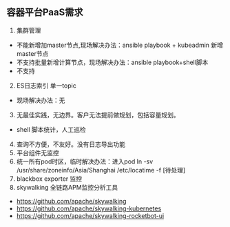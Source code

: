 ## 容器平台PaaS需求

1. 集群管理
* 不能新增加master节点,现场解决办法：ansible playbook + kubeadmin 新增master节点
* 不支持批量新增计算节点，现场解决办法：ansible playbook+shell脚本
* 不支持
2. ES日志索引 单一topic
* 现场解决办法：无
3. 无最佳实践，无边界。客户无法提前做规划，包括容量规划。
* shell 脚本统计，人工巡检
4. 查询不方便，不友好。没有日志导出功能
5. 平台组件无监控
6. 统一所有pod时区，临时解决办法：进入pod ln -sv /usr/share/zoneinfo/Asia/Shanghai /etc/locatime -f [待处理]
7. blackbox exporter 监控
8. skywalking 全链路APM监控分析工具
  * https://github.com/apache/skywalking
  * https://github.com/apache/skywalking-kubernetes
  * https://github.com/apache/skywalking-rocketbot-ui
